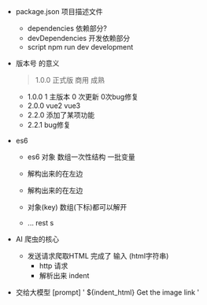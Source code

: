 - package.json
  项目描述文件
  - dependencies 依赖部分? 
  - devDependencies 开发依赖部分 
  - script
    npm run dev development


- 版本号 的意义
    > 1.0.0 正式版 商用 成熟
    - 1.0.0 1 主版本 0 次更新 0次bug修复    
    - 2.0.0  vue2  vue3
    - 2.2.0 添加了某项功能
    - 2.2.1 bug修复

- es6
    - es6 
    对象 数组一次性结构 一批变量

    - 解构出来的在左边
    - 解构出来的在左边
    - 对象(key) 数组(下标)都可以解开
    - ...  rest  s 

- AI 爬虫的核心
  - 发送请求爬取HTML 完成了 输入 (html字符串)
    - http 请求
    - 解析出来 indent


- 交给大模型 [prompt]
'
    ${indent_html}
    Get the image link
'


